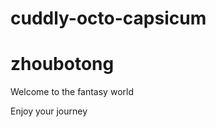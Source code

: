 # cuddly-octo-capsicum
<!DOCTYPE html>
<html>
<head>
  <meta charset="utf-8">
  <title>len</title>
  <link rel="stylesheet"
  href="http://maxcdn.book.com"
</head>
<body>
  <h1>zhoubotong</h1>
  <p>Welcome to the fantasy world</p>
  <p>Enjoy your journey</p>
</body>
</html>
